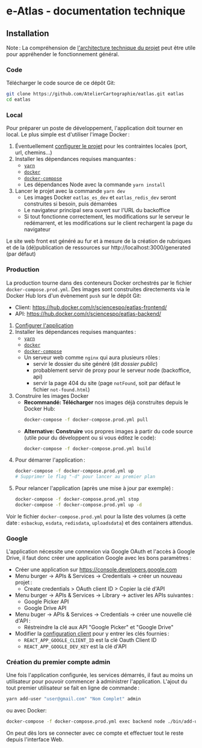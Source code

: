 # e-Atlas ‑ documentation technique

## Installation

Note : La compréhension de [l'architecture technique du projet](./Architecture.md#architecture-technique) peut être utile pour appréhender le fonctionnement général.

### Code

Télécharger le code source de ce dépôt Git:

```bash
git clone https://github.com/AtelierCartographie/eatlas.git eatlas
cd eatlas
```

### Local

Pour préparer un poste de développement, l'application doit tourner en local. Le plus simple est d'utiliser l'image Docker :

1. Éventuellement [configurer le projet](./Configuration.md#configuration) pour les contraintes locales (port, url, chemins…)
2. Installer les dépendances requises manquantes :
   - [`yarn`](https://yarnpkg.com/en/docs/install)
   - [`docker`](https://docs.docker.com/install/)
   - [`docker-compose`](https://docs.docker.com/compose/install/)
   - Les dépendances Node avec la commande `yarn install`
3. Lancer le projet avec la commande `yarn dev`
   - Les images Docker `eatlas_es_dev` et `eatlas_redis_dev` seront construites si besoin, puis démarrées
   - Le navigateur principal sera ouvert sur l'URL du backoffice
   - Si tout fonctionne correctement, les modifications sur le serveur le redémarrent, et les modifications sur le client rechargent la page du navigateur

Le site web front est généré au fur et à mesure de la création de rubriques et de la (dé)publication de ressources sur http://localhost:3000/generated (par défaut)

### Production

La production tourne dans des conteneurs Docker orchestrés par le fichier `docker-compose.prod.yml`.
Des images sont construites directements via le Docker Hub lors d'un évènement `push` sur le dépôt Git:

- Client: https://hub.docker.com/r/sciencespo/eatlas-frontend/
- API: https://hub.docker.com/r/sciencespo/eatlas-backend/

1. [Configurer l'application](./Configuration.md#configuration)
2. Installer les dépendances requises manquantes :
   - [`yarn`](https://yarnpkg.com/en/docs/install)
   - [`docker`](https://docs.docker.com/install/)
   - [`docker-compose`](https://docs.docker.com/compose/install/)
   - Un serveur web comme `nginx` qui aura plusieurs rôles :
     - servir le dossier du site généré (dit _dossier public_)
     - probablement servir de proxy pour le serveur node (backoffice, api)
     - servir la page 404 du site (page `notFound`, soit par défaut le fichier `not-found.html`)
3. Construire les images Docker
   - **Recommandé: Télécharger** nos images déjà construites depuis le Docker Hub:
     ```sh
     docker-compose -f docker-compose.prod.yml pull
     ```
   - **Alternative: Construire** vos propres images à partir du code source (utile pour du développent ou si vous éditez le code):
     ```sh
     docker-compose -f docker-compose.prod.yml build
     ```
4. Pour démarrer l'application :
   ```sh
   docker-compose -f docker-compose.prod.yml up
   # Supprimer le flag "-d" pour lancer au premier plan
   ```
5. Pour relancer l'application (après une mise à jour par exemple) :
   ```sh
   docker-compose -f docker-compose.prod.yml stop
   docker-compose -f docker-compose.prod.yml up -d
   ```

Voir le fichier `docker-compose.prod.yml` pour la liste des volumes (à cette date : `esbackup`, `esdata`, `redisdata`, `uploadsdata`) et des containers attendus.

### Google

L'application nécessite une connexion via Google OAuth et l'accès à Google Drive, il faut donc créer une application Google avec les bons paramètres :

- Créer une application sur https://console.developers.google.com
- Menu burger → APIs & Services → Credentials → créer un nouveau projet :
  - Create credentials > OAuth client ID > Copier la clé d'API
- Menu burger → APIs & Services → Library → activer les APIs suivantes :
  - Google Picker API
  - Google Drive API
- Menu buger → APIs & Services → Credentials → créer une nouvelle clé d'API :
  - Réstreindre la clé aux API "Google Picker" et "Google Drive"
- Modifier la [configuration client](./Configuration.md#front-build-du-site) pour y entrer les clés fournies :
  - `REACT_APP_GOOGLE_CLIENT_ID` est la clé Oauth Client ID
  - `REACT_APP_GOOGLE_DEV_KEY` est la clé d'API

### Création du premier compte admin

Une fois l'application configurée, les services démarrés, il faut au moins un utilisateur pour pouvoir commencer à administrer l'application. L'ajout du tout premier utilisateur se fait en ligne de commande :

```sh
yarn add-user "user@gmail.com" "Nom Complet" admin
```

ou avec Docker:

```sh
docker-compose -f docker-compose.prod.yml exec backend node ./bin/add-user "prenom.nom@mail.fr" "Prénom NOM" admin
```

On peut dès lors se connecter avec ce compte et effectuer tout le reste depuis l'interface Web.
